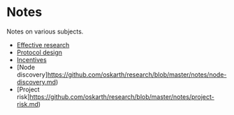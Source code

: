 # Notes

Notes on various subjects.

- [Effective research](https://github.com/oskarth/research/blob/master/notes/effective-research.md)
- [Protocol design](https://github.com/oskarth/research/blob/master/notes/protocol-design.md)
- [Incentives](https://github.com/oskarth/research/blob/master/notes/incentives.md)
- [Node discovery]https://github.com/oskarth/research/blob/master/notes/node-discovery.md)
- [Project risk]https://github.com/oskarth/research/blob/master/notes/project-risk.md)
